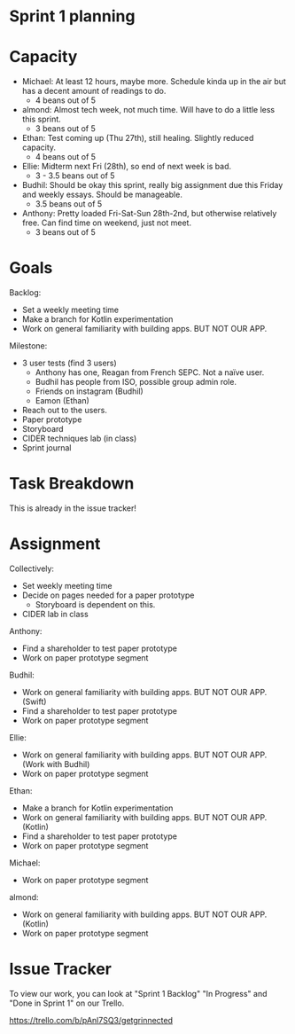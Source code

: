 # Sprint 1 planning

# Capacity

- Michael: At least 12 hours, maybe more. Schedule kinda up in the air but has a decent amount of readings to do.
    - 4 beans out of 5
- almond: Almost tech week, not much time. Will have to do a little less this sprint.
    - 3 beans out of 5
- Ethan: Test coming up (Thu 27th), still healing. Slightly reduced capacity. 
    - 4 beans out of 5
- Ellie: Midterm next Fri (28th), so end of next week is bad.
    - 3 - 3.5 beans out of 5
- Budhil: Should be okay this sprint, really big assignment due this Friday and weekly essays. Should be manageable.
    - 3.5 beans out of 5
- Anthony: Pretty loaded Fri-Sat-Sun 28th-2nd, but otherwise relatively free. Can find time on weekend, just not meet.
    - 3 beans out of 5

# Goals

Backlog:

- Set a weekly meeting time
- Make a branch for Kotlin experimentation
- Work on general familiarity with building apps. BUT NOT OUR APP.

Milestone:

- 3 user tests (find 3 users)
    - Anthony has one, Reagan from French SEPC. Not a naïve user.
    - Budhil has people from ISO, possible group admin role.
    - Friends on instagram (Budhil)
    - Eamon (Ethan)
- Reach out to the users.
- Paper prototype
- Storyboard
- CIDER techniques lab (in class)
- Sprint journal

# Task Breakdown

This is already in the issue tracker!

# Assignment

Collectively:

- Set weekly meeting time
- Decide on pages needed for a paper prototype
    - Storyboard is dependent on this.
- CIDER lab in class

Anthony:

- Find a shareholder to test paper prototype
- Work on paper prototype segment

Budhil:

- Work on general familiarity with building apps. BUT NOT OUR APP. (Swift)
- Find a shareholder to test paper prototype
- Work on paper prototype segment

Ellie:

- Work on general familiarity with building apps. BUT NOT OUR APP. (Work with Budhil)
- Work on paper prototype segment

Ethan:

- Make a branch for Kotlin experimentation
- Work on general familiarity with building apps. BUT NOT OUR APP. (Kotlin)
- Find a shareholder to test paper prototype
- Work on paper prototype segment

Michael:

- Work on paper prototype segment

almond:

- Work on general familiarity with building apps. BUT NOT OUR APP. (Kotlin)
- Work on paper prototype segment

# Issue Tracker

To view our work, you can look at "Sprint 1 Backlog" "In Progress" and "Done in Sprint 1" on our Trello.

<https://trello.com/b/pAnl7SQ3/getgrinnected>
